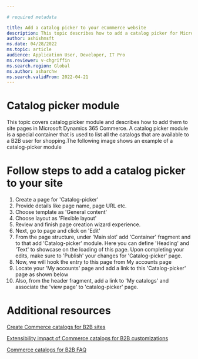 ```yaml
---
  
# required metadata

title: Add a catalog picker to your eCommerce website
description: This topic describes how to add a catalog picker for Microsoft Dynamics 365 Commerce business-to-business (B2B) sites.
author: ashishmsft
ms.date: 04/28/2022
ms.topic: article
audience: Application User, Developer, IT Pro
ms.reviewer: v-chgriffin
ms.search.region: Global
ms.author: asharchw
ms.search.validFrom: 2022-04-21
---
```


# Catalog picker module

This topic covers catalog picker module and describes how to add them to site pages in Microsoft Dynamics 365 Commerce. A catalog picker module is a special container that is used to list all the catalogs that are available to a B2B user for shopping.The following image shows an example of a catalog-picker module 

# Follow steps to add a catalog picker to your site

1. Create a page for 'Catalog-picker' 
1. Provide details like page name, page URL etc.
1. Choose template as 'General content' 
1. Choose layout as 'Flexible layout' 
1. Review and finish page creation wizard experience. 
1. Next, go to page and click on 'Edit' 
1. From the page structure, under 'Main slot' add 'Container' fragment and to that add 'Catalog-picker' module. Here you can define 'Heading' and 'Text' to showcase on the loading of this page. Upon completing your edits, make sure to 'Publish' your changes for 'Catalog-picker' page. 
1. Now, we will hook the entry to this page from My accounts page 
1. Locate your 'My accounts' page and add a link to this 'Catalog-picker' page as shown below
1. Also, from the header fragment, add a link to 'My catalogs' and associate the 'view page' to 'catalog-picker' page. 

# Additional resources 

[Create Commerce catalogs for B2B sites](catalogs-b2b-sites.md)

[Extensibility impact of Commerce catalogs for B2B customizations](catalogs-b2b-sites-dev.md)

[Commerce catalogs for B2B FAQ](catalogs-b2b-sites-FAQ.md)
